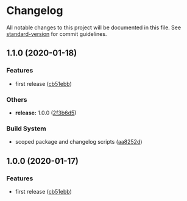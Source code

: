# Changelog

All notable changes to this project will be documented in this file. See [standard-version](https://github.com/conventional-changelog/standard-version) for commit guidelines.

## 1.1.0 (2020-01-18)


### Features

* first release ([cb51ebb](https://github.com/camillinif/node-ts-starter/commit/cb51ebbe0a012518670d694a4085edd6c9092e74))


### Others

* **release:** 1.0.0 ([2f3b6d5](https://github.com/camillinif/node-ts-starter/commit/2f3b6d59b872fe1938b6718c778068080978936a))


### Build System

* scoped package and changelog scripts ([aa8252d](https://github.com/camillinif/node-ts-starter/commit/aa8252d0f92c77c587f6e8f52285bc5670a68e2e))

## 1.0.0 (2020-01-17)


### Features

* first release ([cb51ebb](https://github.com/camillinif/node-ts-starter/commit/cb51ebbe0a012518670d694a4085edd6c9092e74))

